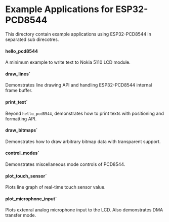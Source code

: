 # Example Applications for ESP32-PCD8544

This directory contain example applications using ESP32-PCD8544 in separated sub direcotres.
 
#### hello\_pcd8544

A minimum example to write text to Nokia 5110 LCD module.

#### draw\_lines`

Demonstrates line drawing API and handling ESP32-PCD8544 internal frame buffer.

#### print\_text`

Beyond `hello_pcd8544`, demonstrates how to print texts with positioning and formatting API.

#### draw\_bitmaps`

Demonstrates how to draw arbitrary bitmap data with transparent support.

#### control\_modes`

Demonstrates miscellaneous mode controls of PCD8544.

#### plot\_touch\_sensor`

Plots line graph of real-time touch sensor value.

#### plot\_microphone\_input`

Plots extenral analog microphone input to the LCD. Also demonstrates DMA transfer mode.
